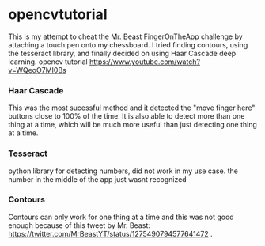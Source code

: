 # opencvtutorial
This is my attempt to cheat the Mr. Beast FingerOnTheApp challenge by attaching a touch pen onto my chessboard. I tried finding contours, using the tesseract library, and finally decided on using Haar Cascade deep learning.
opencv tutorial https://www.youtube.com/watch?v=WQeoO7MI0Bs

### Haar Cascade
This was the most sucessful method and it detected the "move finger here" buttons close to 100% of the time. It is also able to detect more than one thing at a time, which will be much more useful than just detecting one thing at a time.

### Tesseract
python library for detecting numbers, did not work in my use case. the number in the middle of the app just wasnt recognized

### Contours
Contours can only work for one thing at a time and this was not good enough because of this tweet by Mr. Beast: https://twitter.com/MrBeastYT/status/1275490794577641472 .
